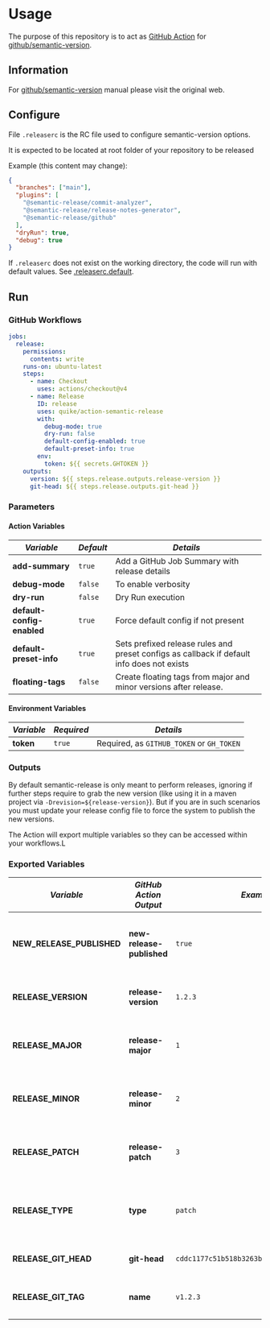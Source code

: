# Usage

The purpose of this repository is to act as [GitHub Action](https://docs.github.com/en/actions) for
[github/semantic-version](https://github.com/semantic-version/semantic-version).

## Information

For [github/semantic-version](https://github.com/semantic-version/semantic-version) manual please visit the original
web.

## Configure

File `.releaserc` is the RC file used to configure semantic-version options.

It is expected to be located at root folder of your repository to be released

Example (this content may change):

```json
{
  "branches": ["main"],
  "plugins": [
    "@semantic-release/commit-analyzer",
    "@semantic-release/release-notes-generator",
    "@semantic-release/github"
  ],
  "dryRun": true,
  "debug": true
}
```

If `.releaserc` does not exist on the working directory, the code will run with default values. See
[.releaserc.default](../.releaserc.default).

## Run

### GitHub Workflows

```yaml
jobs:
  release:
    permissions:
      contents: write
    runs-on: ubuntu-latest
    steps:
      - name: Checkout
        uses: actions/checkout@v4
      - name: Release
        ID: release
        uses: quike/action-semantic-release
        with:
          debug-mode: true
          dry-run: false
          default-config-enabled: true
          default-preset-info: true
        env:
          token: ${{ secrets.GHTOKEN }}
    outputs:
      version: ${{ steps.release.outputs.release-version }}
      git-head: ${{ steps.release.outputs.git-head }}
```

### Parameters

#### Action Variables

| _Variable_                 | _Default_ | _Details_                                                                                  |
| -------------------------- | --------- | ------------------------------------------------------------------------------------------ |
| **add-summary**            | `true`    | Add a GitHub Job Summary with release details                                              |
| **debug-mode**             | `false`   | To enable verbosity                                                                        |
| **dry-run**                | `false`   | Dry Run execution                                                                          |
| **default-config-enabled** | `true`    | Force default config if not present                                                        |
| **default-preset-info**    | `true`    | Sets prefixed release rules and preset configs as callback if default info does not exists |
| **floating-tags**          | `false`   | Create floating tags from major and minor versions after release.                          |

#### Environment Variables

| _Variable_ | _Required_ | _Details_                                 |
| ---------- | ---------- | ----------------------------------------- |
| **token**  | `true`     | Required, as `GITHUB_TOKEN` or `GH_TOKEN` |

### Outputs

By default semantic-release is only meant to perform releases, ignoring if further steps require to grab the new version
(like using it in a maven project via `-Drevision=${release-version}`). But if you are in such scenarios you must update
your release config file to force the system to publish the new versions.

The Action will export multiple variables so they can be accessed within your workflows.L

### Exported Variables

| _Variable_                | _GitHub Action Output_    | _Example_                                  | _Details_                                          |
| ------------------------- | ------------------------- | ------------------------------------------ | -------------------------------------------------- |
| **NEW_RELEASE_PUBLISHED** | **new-release-published** | `true`                                     | True if a new release is publised, false otherwise |
| **RELEASE_VERSION**       | **release-version**       | `1.2.3`                                    | The new SemVer version of type X.Y.Z               |
| **RELEASE_MAJOR**         | **release-major**         | `1`                                        | Major value of the new SemVer version              |
| **RELEASE_MINOR**         | **release-minor**         | `2`                                        | Minor value of the new SemVer version              |
| **RELEASE_PATCH**         | **release-patch**         | `3`                                        | Patch value of the new SemVer version              |
| **RELEASE_TYPE**          | **type**                  | `patch`                                    | Type of SemVer release: major, minor or patch      |
| **RELEASE_GIT_HEAD**      | **git-head**              | `cddc1177c51b518b3263b1b4f2b50af77dcf8be9` | Commig ID of the release                           |
| **RELEASE_GIT_TAG**       | **name**                  | `v1.2.3`                                   | Tag ID associated with the release                 |

